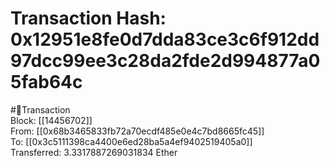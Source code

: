 
Transaction Hash: 0x12951e8fe0d7dda83ce3c6f912dd97dcc99ee3c28da2fde2d994877a05fab64c
====================================================================================
  
#💸Transaction  
Block: [[14456702]]  
From: [[0x68b3465833fb72a70ecdf485e0e4c7bd8665fc45]]  
To: [[0x3c5111398ca4400e6ed28ba5a4ef9402519405a0]]  
Transferred: 3.3317887269031834 Ether